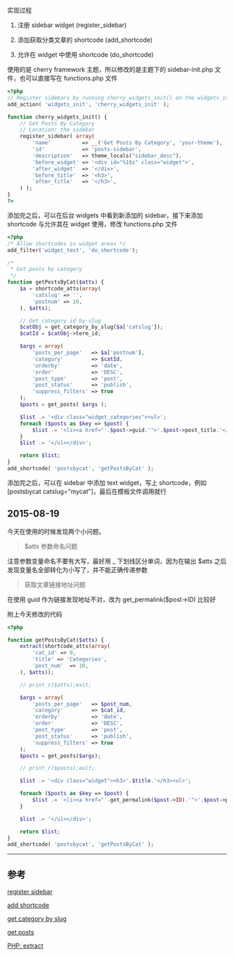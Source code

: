 实现过程

1. 注册 sidebar widget (register_sidebar)

2. 添加获取分类文章的 shortcode (add_shortcode)

3. 允许在 widget 中使用 shortcode (do_shortcode)

使用的是 cherry framework 主题，所以修改的是主题下的 sidebar-init.php 文件，也可以直接写在 functions.php 文件

```php
<?php
// Register sidebars by running cherry_widgets_init() on the widgets_init hook.
add_action( 'widgets_init', 'cherry_widgets_init' );

function cherry_widgets_init() {
	// Get Posts By Category
	// Location: the sidebar
	register_sidebar( array(
		'name'          => __('Get Posts By Category', 'your-theme'),
		'id'            => 'posts-sidebar',
		'description'   => theme_locals("sidebar_desc"),
		'before_widget' => '<div id="%1$s" class="widget">',
		'after_widget'  => '</div>',
		'before_title'  => '<h3>',
		'after_title'   => '</h3>',
	) );
}
?>
```

添加完之后，可以在后台 widgets 中看到新添加的 sidebar，接下来添加 shortcode 与允许其在 widget 使用，修改 functions.php 文件

```php
<?php
/* Allow shortcodes in widget areas */
add_filter('widget_text', 'do_shortcode');

/* 
 * Get posts by category
 */
function getPostsByCat($atts) {
    $a = shortcode_atts(array(
        'catslug' => '',
        'postnum' => 10,
    ), $atts);

    // Get category id by slug
    $catObj = get_category_by_slug($a['catslug']);
    $catId = $catObj->term_id;

    $args = array(
		'posts_per_page'   => $a['postnum'],
		'category'         => $catId,
		'orderby'          => 'date',
		'order'            => 'DESC',
		'post_type'        => 'post',
		'post_status'      => 'publish',
		'suppress_filters' => true 
	);
	$posts = get_posts( $args );

	$list .= '<div class="widget_categories"><ul>';
	foreach ($posts as $key => $post) {
		$list .= '<li><a href="'.$post->guid.'">'.$post->post_title.'</a></li>';	
	}
	$list .= '</ul></div>';

	return $list;
}
add_shortcode( 'postsbycat', 'getPostsByCat' );
```

添加完之后，可以在 sidebar 中添加 text widget，写上 shortcode，例如 [postsbycat catslug="mycat"]，最后在模板文件调用就行

## 2015-08-19

今天在使用的时候发现两个小问题。

> $atts 参数命名问题

注意参数变量命名不要有大写，最好用 _ 下划线区分单词，因为在输出 $atts 之后发现变量名全部转化为小写了，并不能正确传递参数

> 获取文章链接地址问题

在使用 guid 作为链接发现地址不对，改为 get_permalink($post->ID) 比较好

附上今天修改的代码

```php
<?php

function getPostsByCat($atts) {
	extract(shortcode_atts(array(
        'cat_id' => 0,
        'title' => 'Categories',
        'post_num'	=> 10,
    ), $atts));

    // print_r($atts);exit;

    $args = array(
    	'posts_per_page'   => $post_num,
		'category'         => $cat_id,
		'orderby'          => 'date',
		'order'            => 'DESC',
		'post_type'        => 'post',
		'post_status'      => 'publish',
		'suppress_filters' => true 
	);
	$posts = get_posts($args);

	// print_r($posts);exit;

	$list .= '<div class="widget"><h3>'.$title.'</h3><ul>';

	foreach ($posts as $key => $post) {
		$list .= '<li><a href="'.get_permalink($post->ID).'">'.$post->post_title.'</a></li>';	
	}

	$list .= '</ul></div>';

	return $list;
}
add_shortcode( 'postsbycat', 'getPostsByCat' );
```

---

## 参考

[register sidebar](https://codex.wordpress.org/Function_Reference/register_sidebar)

[add shortcode](https://codex.wordpress.org/Function_Reference/add_shortcode)

[get category by slug](https://codex.wordpress.org/Function_Reference/get_category_by_slug)

[get posts](https://codex.wordpress.org/Template_Tags/get_posts)

[PHP: extract](http://php.net/manual/en/function.extract.php)
